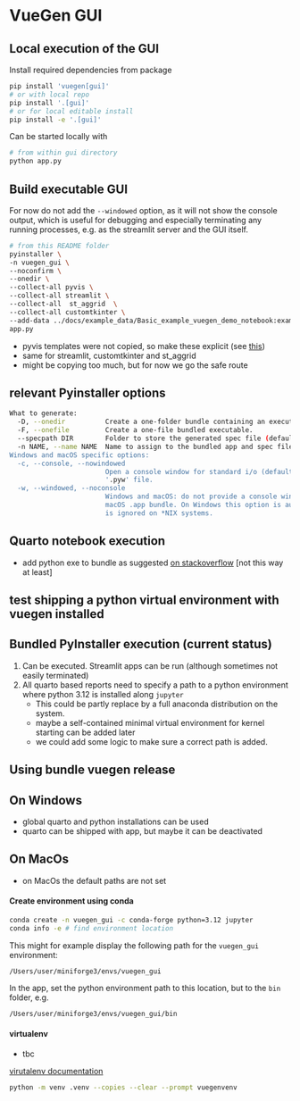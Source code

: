 # VueGen GUI

## Local execution of the GUI

Install required dependencies from package

```bash
pip install 'vuegen[gui]'
# or with local repo
pip install '.[gui]'
# or for local editable install
pip install -e '.[gui]'
```

Can be started locally with

```bash
# from within gui directory
python app.py
```

## Build executable GUI

For now do not add the `--windowed` option, as it will not show the console output,
which is useful for debugging and especially terminating any running processes, e.g.
as the streamlit server and the GUI itself.

```bash
# from this README folder
pyinstaller \
-n vuegen_gui \
--noconfirm \
--onedir \
--collect-all pyvis \
--collect-all streamlit \
--collect-all  st_aggrid  \
--collect-all customtkinter \
--add-data ../docs/example_data/Basic_example_vuegen_demo_notebook:example_data/Basic_example_vuegen_demo_notebook \
app.py
```

- pyvis templates were not copied, so make these explicit (see [this](https://stackoverflow.com/a/72687433/9684872))
- same for streamlit, customtkinter and st_aggrid
- might be copying too much, but for now we go the safe route

## relevant Pyinstaller options

```bash
What to generate:
  -D, --onedir          Create a one-folder bundle containing an executable (default)
  -F, --onefile         Create a one-file bundled executable.
  --specpath DIR        Folder to store the generated spec file (default: current directory)
  -n NAME, --name NAME  Name to assign to the bundled app and spec file (default: first script's basename)
Windows and macOS specific options:
  -c, --console, --nowindowed
                        Open a console window for standard i/o (default). On Windows this option has no effect if the first script is a
                        '.pyw' file.
  -w, --windowed, --noconsole
                        Windows and macOS: do not provide a console window for standard i/o. On macOS this also triggers building a
                        macOS .app bundle. On Windows this option is automatically set if the first script is a '.pyw' file. This option
                        is ignored on *NIX systems.
```

## Quarto notebook execution

- add python exe to bundle as suggested [on stackoverflow](https://stackoverflow.com/a/72639099/9684872) [not this way at least]

## test shipping a python virtual environment with vuegen installed

## Bundled PyInstaller execution (current status)

1. Can be executed. Streamlit apps can be run (although sometimes not easily terminated)
2. All quarto based reports need to specify a path to a python environment where python 3.12
   is installed along `jupyter`
   - This could be partly replace by a full anaconda distribution on the system.
   - maybe a self-contained minimal virtual environment for kernel starting can be added later
   - we could add some logic to make sure a correct path is added.

## Using bundle vuegen release

## On Windows

- global quarto and python installations can be used
- quarto can be shipped with app, but maybe it can be deactivated

## On MacOs

- on MacOs the default paths are not set

#### Create environment using conda

```bash
conda create -n vuegen_gui -c conda-forge python=3.12 jupyter
conda info -e # find environment location
```

This might for example display the following path for the `vuegen_gui` environment:

```
/Users/user/miniforge3/envs/vuegen_gui
```

In the app, set the python environment path to this location, but to the `bin` folder, e.g.

```bash
/Users/user/miniforge3/envs/vuegen_gui/bin
```

#### virtualenv

- tbc

[virutalenv documentation](https://docs.python.org/3/library/venv.html)

```bash
python -m venv .venv --copies --clear --prompt vuegenvenv
```
